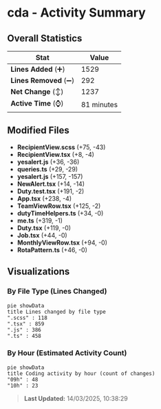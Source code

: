 # cda - Activity Summary 

## Overall Statistics

| Stat                   | Value                                                             |
| ---------------------- | ----------------------------------------------------------------- |
| **Lines Added** (➕)   | 1529                                          |
| **Lines Removed** (➖) | 292                                        |
| **Net Change** (↕)    | 1237                |
| **Active Time** (⌚)   | 81 minutes |


## Modified Files
- **RecipientView.scss** (+75, -43)
- **RecipientView.tsx** (+8, -4)
- **yesalert.js** (+36, -36)
- **queries.ts** (+29, -29)
- **yesalert.js** (+157, -157)
- **NewAlert.tsx** (+14, -14)
- **Duty.test.tsx** (+191, -2)
- **App.tsx** (+238, -4)
- **TeamViewRow.tsx** (+125, -2)
- **dutyTimeHelpers.ts** (+34, -0)
- **me.ts** (+319, -1)
- **Duty.tsx** (+119, -0)
- **Job.tsx** (+44, -0)
- **MonthlyViewRow.tsx** (+94, -0)
- **RotaPattern.ts** (+46, -0)

## Visualizations

### By File Type (Lines Changed)

```mermaid
pie showData
title Lines changed by file type
".scss" : 118
".tsx" : 859
".js" : 386
".ts" : 458
```

### By Hour (Estimated Activity Count)

```mermaid
pie showData
title Coding activity by hour (count of changes)
"09h" : 48
"10h" : 23
```


> **Last Updated:** 14/03/2025, 10:38:29
